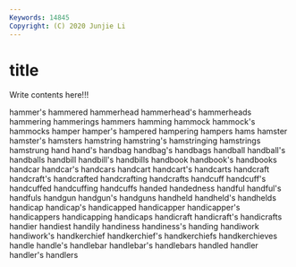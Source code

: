 ```yaml
---
Keywords: 14845
Copyright: (C) 2020 Junjie Li
---
```


# title

Write contents here!!!
 
hammer's 
hammered 
hammerhead 
hammerhead's
hammerheads 
hammering 
hammerings 
hammers 
hamming 
hammock 
hammock's 
hammocks 
hamper 
hamper's
hampered 
hampering 
hampers 
hams 
hamster 
hamster's 
hamsters 
hamstring 
hamstring's 
hamstringing
hamstrings 
hamstrung 
hand 
hand's 
handbag 
handbag's 
handbags 
handball 
handball's 
handballs
handbill 
handbill's 
handbills 
handbook 
handbook's 
handbooks 
handcar 
handcar's 
handcars 
handcart
handcart's 
handcarts 
handcraft 
handcraft's 
handcrafted 
handcrafting 
handcrafts 
handcuff 
handcuff's 
handcuffed
handcuffing 
handcuffs 
handed 
handedness 
handful 
handful's 
handfuls 
handgun 
handgun's 
handguns
handheld 
handheld's 
handhelds 
handicap 
handicap's 
handicapped 
handicapper 
handicapper's 
handicappers 
handicapping
handicaps 
handicraft 
handicraft's 
handicrafts 
handier 
handiest 
handily 
handiness 
handiness's 
handing
handiwork 
handiwork's 
handkerchief 
handkerchief's 
handkerchiefs 
handkerchieves 
handle 
handle's 
handlebar 
handlebar's
handlebars 
handled 
handler 
handler's 
handlers 
